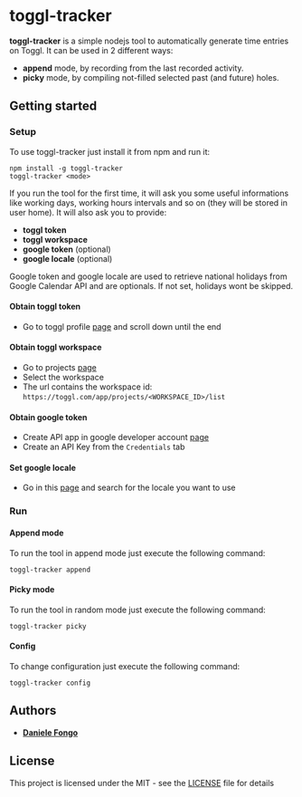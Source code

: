 # toggl-tracker

**toggl-tracker** is a simple nodejs tool to automatically generate time entries on Toggl. It can be used in 2 different ways:
- **append** mode, by recording from the last recorded activity.
- **picky** mode, by compiling not-filled selected past (and future) holes.

## Getting started

### Setup
To use toggl-tracker just install it from npm and run it:
```
npm install -g toggl-tracker
toggl-tracker <mode>
```

If you run the tool for the first time, it will ask you some useful informations like working days, working hours intervals and so on (they will be stored in user home). It will also ask you to provide:
* **toggl token**
* **toggl workspace** 
* **google token** (optional) 
* **google locale** (optional)

Google token and google locale are used to retrieve national holidays from Google Calendar API and are optionals. If not set, holidays wont be skipped.

#### Obtain toggl token

* Go to toggl profile [page](https://toggl.com/app/profile) and scroll down until the end

#### Obtain toggl workspace

* Go to projects [page](https://toggl.com/app/projects/)
* Select the workspace
* The url contains the workspace id: `https://toggl.com/app/projects/<WORKSPACE_ID>/list`

#### Obtain google token

* Create API app in google developer account [page](https://console.developers.google.com)
* Create an API Key from the `Credentials` tab

#### Set google locale

* Go in this [page](https://gist.github.com/danielefongo/0bce52012cde8f714cfb7ec1e677c7bd) and search for the locale you want to use

### Run

#### Append mode
To run the tool in append mode just execute the following command:
```
toggl-tracker append
```

#### Picky mode
To run the tool in random mode just execute the following command:
```
toggl-tracker picky
```

#### Config
To change configuration just execute the following command:
```
toggl-tracker config
```

## Authors

* **[Daniele Fongo](https://github.com/danielefongo)**

## License

This project is licensed under the MIT - see the [LICENSE](LICENSE) file for details
